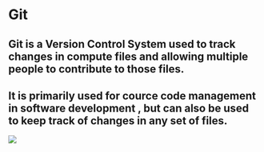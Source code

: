 # Git

## Git is a Version Control System used to track changes in compute files and allowing multiple people to contribute to those files.

## It is primarily used for cource code management in software development , but can also be used to keep track of changes in any set of files.



![](https://i.redd.it/8341g68g1v7y.png)


